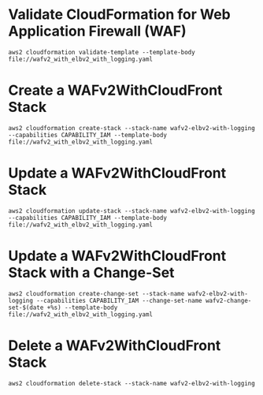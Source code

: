 # Validate CloudFormation for Web Application Firewall (WAF)

`aws2 cloudformation validate-template --template-body file://wafv2_with_elbv2_with_logging.yaml`

# Create a WAFv2WithCloudFront Stack

`aws2 cloudformation create-stack --stack-name wafv2-elbv2-with-logging --capabilities CAPABILITY_IAM --template-body file://wafv2_with_elbv2_with_logging.yaml`

# Update a WAFv2WithCloudFront Stack

`aws2 cloudformation update-stack --stack-name wafv2-elbv2-with-logging --capabilities CAPABILITY_IAM --template-body file://wafv2_with_elbv2_with_logging.yaml`

# Update a WAFv2WithCloudFront Stack with a Change-Set

`aws2 cloudformation create-change-set --stack-name wafv2-elbv2-with-logging --capabilities CAPABILITY_IAM --change-set-name wafv2-change-set-$(date +%s) --template-body file://wafv2_with_elbv2_with_logging.yaml`

# Delete a WAFv2WithCloudFront Stack

`aws2 cloudformation delete-stack --stack-name wafv2-elbv2-with-logging`
